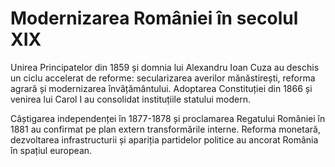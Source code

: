 # Modernizarea României în secolul XIX

Unirea Principatelor din 1859 și domnia lui Alexandru Ioan Cuza au deschis un ciclu accelerat de reforme: secularizarea averilor mănăstirești, reforma agrară și modernizarea învățământului. Adoptarea Constituției din 1866 și venirea lui Carol I au consolidat instituțiile statului modern.

Câștigarea independenței în 1877-1878 și proclamarea Regatului României în 1881 au confirmat pe plan extern transformările interne. Reforma monetară, dezvoltarea infrastructurii și apariția partidelor politice au ancorat România în spațiul european.
